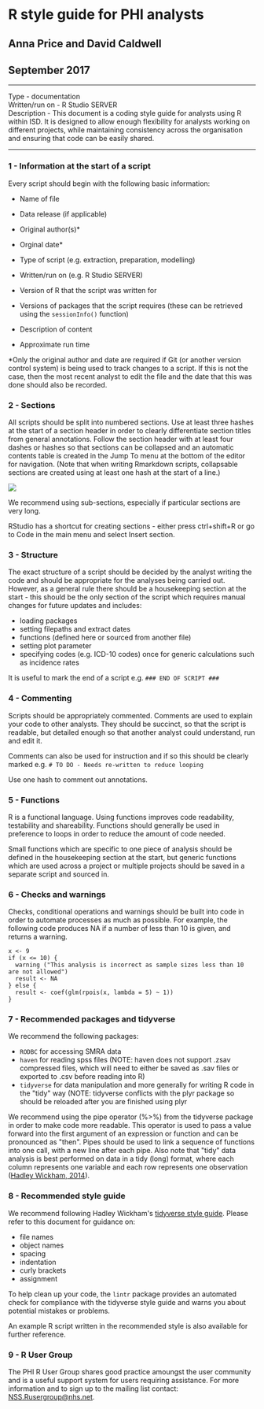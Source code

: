 # R style guide for PHI analysts
## Anna Price and David Caldwell
## September 2017

***

Type - documentation  
Written/run on - R Studio SERVER  
Description - This document is a coding style guide for analysts using R within ISD. It is designed to allow enough flexibility for analysts working on different projects, while maintaining consistency across the organisation and ensuring that code can be easily shared.

***

### 1 - Information at the start of a script

Every script should begin with the following basic information:  

* Name of file
* Data release (if applicable)
* Original author(s)\*
* Orginal date\*

* Type of script (e.g. extraction, preparation, modelling)                          
* Written/run on (e.g. R Studio SERVER)
* Version of R that the script was written for
* Versions of packages that the script requires (these can be retrieved using the `sessionInfo()` function)

* Description of content

* Approximate run time  

\*Only the original author and date are required if Git (or another version control system) is being used to track changes to a script. If this is not the case, then the most recent analyst to edit the file and the date that this was done should also be recorded.

### 2 - Sections

All scripts should be split into numbered sections. Use at least three hashes at the start of a section header in order to clearly differentiate section titles from general annotations. Follow the section header with at least four dashes or hashes so that sections can be collapsed and an automatic contents table is created in the Jump To menu at the bottom of the editor for navigation. (Note that when writing Rmarkdown scripts, collapsable sections are created using at least one hash at the start of a line.)

![](https://i.imgur.com/KwT2GBl.png)

We recommend using sub-sections, especially if particular sections are very long.

RStudio has a shortcut for creating sections - either press ctrl+shift+R or go to Code in the main menu and select Insert section.


### 3 - Structure

The exact structure of a script should be decided by the analyst writing the code and should be appropriate for the analyses being carried out. However, as a general rule there should be a housekeeping section at the start - this should be the only section of the script which requires manual changes for future updates and includes:

* loading packages
* setting filepaths and extract dates
* functions (defined here or sourced from another file)
* setting plot parameter
* specifying codes (e.g. ICD-10 codes) once for generic calculations such as incidence rates

It is useful to mark the end of a script e.g. `### END OF SCRIPT ###`


### 4 - Commenting

Scripts should be appropriately commented. Comments are used to explain your code to other analysts. They should be succinct, so that the script is readable, but detailed enough so that another analyst could understand, run and edit it.

Comments can also be used for instruction and if so this should be clearly marked e.g.
`# TO DO - Needs re-written to reduce looping`

Use one hash to comment out annotations.


### 5 - Functions

R is a functional language. Using functions improves code readability, testability and shareability. Functions should generally be used in preference to loops in order to reduce the amount of code needed. 

Small functions which are specific to one piece of analysis should be defined in the housekeeping section at the start, but generic functions which are used across a project or multiple projects should be saved in a separate script and sourced in.


### 6 - Checks and warnings

Checks, conditional operations and warnings should be built into code in order to automate processes as much as possible. For example, the following code produces NA if a number of less than 10 is given, and returns a warning.

```{r}
x <- 9
if (x <= 10) {
  warning ("This analysis is incorrect as sample sizes less than 10 are not allowed") 
  result <- NA
} else {
  result <- coef(glm(rpois(x, lambda = 5) ~ 1))
}
```


### 7 - Recommended packages and tidyverse

We recommend the following packages:

* `RODBC` for accessing SMRA data
* `haven` for reading spss files (NOTE: haven does not support .zsav compressed files, which will need to either be saved as .sav files or exported to .csv before reading into R)
* `tidyverse` for data manipulation and more generally for writing R code in the "tidy" way (NOTE: tidyverse conflicts with the plyr package so should be reloaded after you are finished using plyr

We recommend using the pipe operator (%>%) from the tidyverse package in order to make code more readable. This operator is used to pass a value forward into the first argument of an expression or function and can be pronounced as "then". Pipes should be used to link a sequence of functions into one call, with a new line after each pipe. Also note that "tidy" data analysis is best performed on data in a tidy (long) format, where each column represents one variable and each row represents one observation ([Hadley Wickham, 2014](https://www.jstatsoft.org/article/view/v059i10)).


### 8 - Recommended style guide

We recommend following Hadley Wickham's [tidyverse style guide](http://style.tidyverse.org/).
Please refer to this document for guidance on:

* file names
* object names
* spacing
* indentation
* curly brackets
* assignment

To help clean up your code, the `lintr` package provides an automated check for compliance with the tidyverse style guide and warns you about potential mistakes or problems.

An example R script written in the recommended style is also available for further reference.


### 9 - R User Group

The PHI R User Group shares good practice amoungst the user community and is a useful support system for users requiring assistance. For more information and to sign up to the mailing list contact: NSS.Rusergroup@nhs.net.
